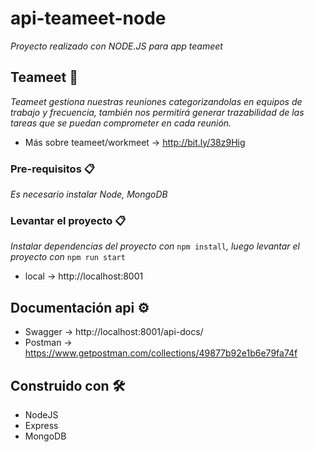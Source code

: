 # api-teameet-node

_Proyecto realizado con NODE.JS para app teameet_

## Teameet 🚀

_Teameet gestiona nuestras reuniones categorizandolas en equipos de trabajo y frecuencia, también nos permitirá generar trazabilidad de las tareas que se puedan comprometer en cada reunión._
* Más sobre teameet/workmeet -> http://bit.ly/38z9Hig

### Pre-requisitos 📋

_Es necesario instalar Node, MongoDB_

### Levantar el proyecto 📋

_Instalar dependencias del proyecto con_ `npm install`_, luego levantar el proyecto con_ `npm run start`
* local -> http://localhost:8001

## Documentación api ⚙️

* Swagger -> http://localhost:8001/api-docs/
* Postman -> https://www.getpostman.com/collections/49877b92e1b6e79fa74f

## Construido con 🛠️

* NodeJS
* Express
* MongoDB

